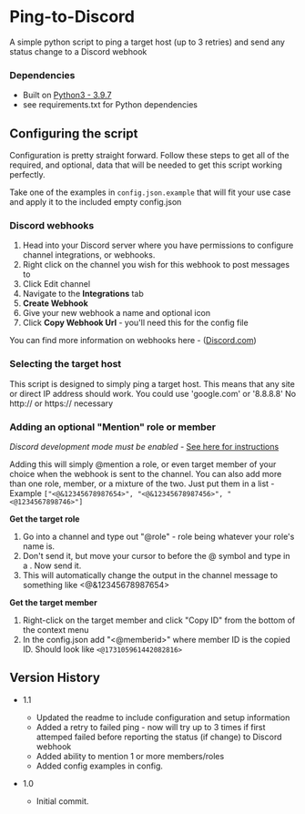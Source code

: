 # Ping-to-Discord

A simple python script to ping a target host (up to 3 retries) and send any status change to a Discord webhook


### Dependencies

* Built on [Python3 - 3.9.7](https://www.python.org/downloads/)
* see requirements.txt for Python dependencies


## Configuring the script
Configuration is pretty straight forward.  Follow these steps to get all of the required, and optional,
data that will be needed to get this script working perfectly.

Take one of the examples in `config.json.example` that will fit your use case and apply it to the included empty config.json

### Discord webhooks
1. Head into your Discord server where you have permissions to configure channel integrations, or webhooks.
2. Right click on the channel you wish for this webhook to post messages to
3. Click Edit channel
4. Navigate to the **Integrations** tab
5. **Create Webhook**
6. Give your new webhook a name and optional icon
7. Click **Copy Webhook Url** - you'll need this for the config file

You can find more information on webhooks here - ([Discord.com](https://support.discord.com/hc/en-us/articles/228383668-Intro-to-Webhooks))

### Selecting the target host
This script is designed to simply ping a target host.  This means that any site or direct IP address should work.
You could use 'google.com' or '8.8.8.8'
No http:// or https:// necessary

### Adding an optional "Mention" role or member
*Discord development mode must be enabled* - [See here for instructions](https://www.howtogeek.com/714348/how-to-enable-or-disable-developer-mode-on-discord/)

Adding this will simply @mention a role, or even target member of your choice when the webhook is sent to the channel.
You can also add more than one role, member, or a mixture of the two.
Just put them in a list - Example `["<@&12345678987654>", "<@&12345678987456>", "<@1234567898746>"]`


**Get the target role**
1. Go into a channel and type out "@role" - role being whatever your role's name is.
2. Don't send it, but move your cursor to before the @ symbol and type in a \.  Now send it.
3. This will automatically change the output in the channel message to something like <@&12345678987654>


**Get the target member**
1. Right-click on the target member and click "Copy ID" from the bottom of the context menu
2. In the config.json add "<@memberid>" where member ID is the copied ID.
Should look like `<@173105961442082816>`



## Version History

* 1.1
    * Updated the readme to include configuration and setup information
    * Added a retry to failed ping - now will try up to 3 times if first attemped failed before reporting the status (if change) to Discord webhook
    * Added ability to mention 1 or more members/roles
    * Added config examples in config.

* 1.0
    * Initial commit.
